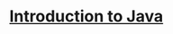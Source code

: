 # [Introduction to Java](https://github.com/imjustha/ComputerScience2_Java/wiki/Introduction-to-Java)
